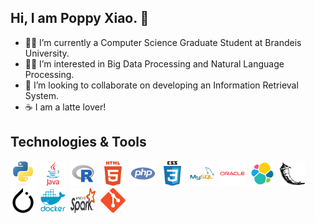 ## Hi, I am Poppy Xiao. 👋

- 👩‍💻 I’m currently a Computer Science Graduate Student at Brandeis University.
- 🙋‍♀️ I’m interested in Big Data Processing and Natural Language Processing.
- 💞️ I’m looking to collaborate on developing an Information Retrieval System.
- :coffee: I am a latte lover!

## Technologies & Tools
<div>
  <img src="https://github.com/xwanyue0221/Self-Learning/blob/main/icons/python.svg" title="Python" alt="Python" width="40" height="40"/>&nbsp;
  <img src="https://github.com/xwanyue0221/Self-Learning/blob/main/icons/java.svg" title="Java" alt="Java" width="40" height="40"/>&nbsp;
  <img src="https://github.com/xwanyue0221/Self-Learning/blob/main/icons/r.svg"  title="R" alt="R" width="40" height="40"/>&nbsp;
  <img src="https://github.com/xwanyue0221/Self-Learning/blob/main/icons/html.svg"  title="HTML" alt="HTML" width="40" height="40"/>&nbsp;
  <img src="https://github.com/xwanyue0221/Self-Learning/blob/main/icons/php.svg"  title="PHP" alt="PHP" width="40" height="40"/>&nbsp;
  <img src="https://github.com/xwanyue0221/Self-Learning/blob/main/icons/css.svg"  title="CSS" alt="CSS" width="40" height="40"/>&nbsp;
  <img src="https://github.com/xwanyue0221/Self-Learning/blob/main/icons/mysql.svg"  title="MySQL" alt="MySQL" width="40" height="40"/>&nbsp;
  <img src="https://github.com/xwanyue0221/Self-Learning/blob/main/icons/oracle.svg" title="Oracle" alt="Oracle" width="40" height="40"/>&nbsp;
  <img src="https://github.com/xwanyue0221/Self-Learning/blob/main/icons/elastic.svg" title="Elastic" alt="Elastic" width="40" height="40"/>&nbsp;
  <img src="https://github.com/xwanyue0221/Self-Learning/blob/main/icons/flask.svg" title="Flask" **alt="Flask" width="40" height="40"/>&nbsp;
  <img src="https://github.com/xwanyue0221/Self-Learning/blob/main/icons/pytorch.svg" title="Pytorch" **alt="Pytorch" width="40" height="40"/>&nbsp;
  <img src="https://github.com/xwanyue0221/Self-Learning/blob/main/icons/docker.svg" title="Docker" **alt="Docker" width="40" height="40"/>&nbsp;
  <img src="https://github.com/xwanyue0221/Self-Learning/blob/main/icons/spark.svg" title="Spark" **alt="Spark" width="40" height="40"/>&nbsp;
  <img src="https://github.com/xwanyue0221/Self-Learning/blob/main/icons/git.svg" title="Git" **alt="Git" width="40" height="40"/>&nbsp;
</div>

